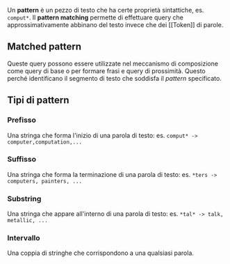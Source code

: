 Un __pattern__ è un pezzo di testo che ha certe proprietà sintattiche, es. `comput*`.
Il __pattern matching__ permette di effettuare query che approssimativamente abbinano del testo invece che dei [[Token]] di parole.

## Matched pattern
Queste query possono essere utilizzate nel meccanismo di composizione come query di base o per formare frasi e query di prossimità.
Questo perché identificano il segmento di testo che soddisfa il _pattern_ specificato.

## Tipi di pattern
### Prefisso
Una stringa che forma l'inizio di una parola di testo: es. `comput* -> computer,computation,...`

### Suffisso
Una stringa che forma la terminazione di una parola di testo: es. `*ters -> computers, painters, ...`

### Substring
Una stringa che appare all'interno di una parola di testo: es. `*tal* -> talk, metallic, ...`

### Intervallo
Una coppia di stringhe che corrispondono a una qualsiasi parola.